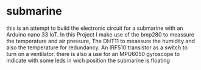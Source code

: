 # submarine
this is an attempt to build the electronic circuit for a submarine with an Arduino nano 33 IoT.
In this Project I make use of the bmp280 to meassure the temperature and air pressure,
The DHT11 to meassure the humidity and also the temperature for redundancy.
An IRF510 transistor as a switch to turn on a ventilator.
there is also a use for an MPU6050 gyroscope to indicate with some leds in wich position the submarine is floating


